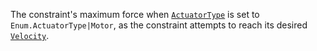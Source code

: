 The constraint's maximum force when
[`ActuatorType`](https://create.roblox.com/docs/reference/engine/classes/SlidingBallConstraint#ActuatorType) is set to
`Enum.ActuatorType|Motor`, as the constraint attempts to reach its desired
[`Velocity`](https://create.roblox.com/docs/reference/engine/classes/SlidingBallConstraint#Velocity).